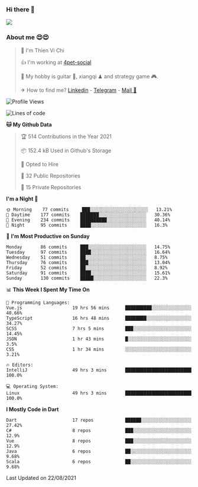 ### Hi there 👋
![](https://media1.tenor.com/images/9aa4aee77151757a310fcdb4b8fd2a0a/tenor.gif?itemid=12671405)

### About me 😍😍

> 🙎 I'm Thien Vi Chi
> 
> 👍 I'm working at [4pet-social](https://github.com/4pet-social)
>
> 🥞 My hobby is guitar 🎸, xiangqi ♟ and strategy game 🎮.
> 
> ✈ How to find me? [Linkedin](https://www.linkedin.com/in/tvc12/) - [Telegram](https://t.me/yeutham212) - [Mail 📧](mailto:meomeocf98@gmail.com)
> 

<!--START_SECTION:waka-->
![Profile Views](http://img.shields.io/badge/Profile%20Views-63-blue)

![Lines of code](https://img.shields.io/badge/From%20Hello%20World%20I%27ve%20Written-745135%20lines%20of%20code-blue)

**🐱 My Github Data** 

> 🏆 514 Contributions in the Year 2021
 > 
> 📦 152.4 kB Used in Github's Storage 
 > 
> 💼 Opted to Hire
 > 
> 📜 32 Public Repositories 
 > 
> 🔑 15 Private Repositories  
 > 
**I'm a Night 🦉** 

```text
🌞 Morning    77 commits     ███░░░░░░░░░░░░░░░░░░░░░░   13.21% 
🌆 Daytime    177 commits    ███████░░░░░░░░░░░░░░░░░░   30.36% 
🌃 Evening    234 commits    ██████████░░░░░░░░░░░░░░░   40.14% 
🌙 Night      95 commits     ████░░░░░░░░░░░░░░░░░░░░░   16.3%

```
📅 **I'm Most Productive on Sunday** 

```text
Monday       86 commits     ███░░░░░░░░░░░░░░░░░░░░░░   14.75% 
Tuesday      97 commits     ████░░░░░░░░░░░░░░░░░░░░░   16.64% 
Wednesday    51 commits     ██░░░░░░░░░░░░░░░░░░░░░░░   8.75% 
Thursday     76 commits     ███░░░░░░░░░░░░░░░░░░░░░░   13.04% 
Friday       52 commits     ██░░░░░░░░░░░░░░░░░░░░░░░   8.92% 
Saturday     91 commits     ████░░░░░░░░░░░░░░░░░░░░░   15.61% 
Sunday       130 commits    █████░░░░░░░░░░░░░░░░░░░░   22.3%

```


📊 **This Week I Spent My Time On** 

```text
💬 Programming Languages: 
Vue.js                   19 hrs 56 mins      ██████████░░░░░░░░░░░░░░░   40.66% 
TypeScript               16 hrs 48 mins      ████████░░░░░░░░░░░░░░░░░   34.27% 
SCSS                     7 hrs 5 mins        ███░░░░░░░░░░░░░░░░░░░░░░   14.45% 
JSON                     1 hr 43 mins        █░░░░░░░░░░░░░░░░░░░░░░░░   3.5% 
CSS                      1 hr 34 mins        ░░░░░░░░░░░░░░░░░░░░░░░░░   3.21%

🔥 Editors: 
IntelliJ                 49 hrs 3 mins       █████████████████████████   100.0%

💻 Operating System: 
Linux                    49 hrs 3 mins       █████████████████████████   100.0%

```

**I Mostly Code in Dart** 

```text
Dart                     17 repos            ██████░░░░░░░░░░░░░░░░░░░   27.42% 
C#                       8 repos             ███░░░░░░░░░░░░░░░░░░░░░░   12.9% 
Vue                      8 repos             ███░░░░░░░░░░░░░░░░░░░░░░   12.9% 
Java                     6 repos             ██░░░░░░░░░░░░░░░░░░░░░░░   9.68% 
Scala                    6 repos             ██░░░░░░░░░░░░░░░░░░░░░░░   9.68%

```



 Last Updated on 22/08/2021
<!--END_SECTION:waka-->